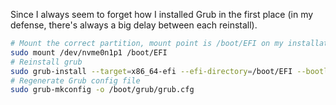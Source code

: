Since I always seem to forget how I installed Grub in the first place
(in my defense, there's always a big delay between each reinstall).

```sh
# Mount the correct partition, mount point is /boot/EFI on my installations
sudo mount /dev/nvme0n1p1 /boot/EFI
# Reinstall grub
sudo grub-install --target=x86_64-efi --efi-directory=/boot/EFI --bootloader-id=GRUB --recheck --verbose
# Regenerate Grub config file
sudo grub-mkconfig -o /boot/grub/grub.cfg
```
